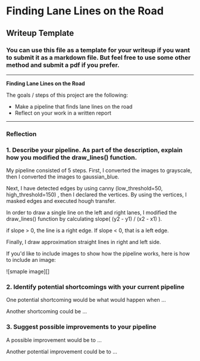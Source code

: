 # **Finding Lane Lines on the Road** 

## Writeup Template

### You can use this file as a template for your writeup if you want to submit it as a markdown file. But feel free to use some other method and submit a pdf if you prefer.

---

**Finding Lane Lines on the Road**

The goals / steps of this project are the following:
* Make a pipeline that finds lane lines on the road
* Reflect on your work in a written report


[//]: # (Image References)

[image1]: ./examples/grayscale.jpg "Grayscale"

---

### Reflection

### 1. Describe your pipeline. As part of the description, explain how you modified the draw_lines() function.

My pipeline consisted of 5 steps. First, I converted the images to grayscale, then I converted the images to gaussian_blue.

Next, I have detected edges by using canny (low_threshold=50, high_threshold=150) , then I declared the vertices. By using the vertices, I masked edges and executed hough transfer.


In order to draw a single line on the left and right lanes, I modified the draw_lines() function by calculating slope( (y2 - y1) / (x2 - x1) ).

if slope > 0, the line is a right edge. If slope < 0, that is a left edge.

Finally, I draw approximation straight lines in right and left side.

If you'd like to include images to show how the pipeline works, here is how to include an image: 

![smaple image][]


### 2. Identify potential shortcomings with your current pipeline


One potential shortcoming would be what would happen when ... 

Another shortcoming could be ...


### 3. Suggest possible improvements to your pipeline

A possible improvement would be to ...

Another potential improvement could be to ...
